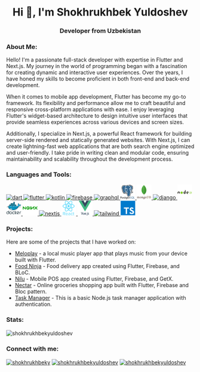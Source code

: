 <h1 align="center">Hi 👋, I'm Shokhrukhbek Yuldoshev</h1>
<h3 align="center">Developer from Uzbekistan</h3>

<h3 align="left">About Me:</h3>
<p>Hello! I'm a passionate full-stack developer with expertise in Flutter and Next.js. My journey in the world of programming began with a fascination for creating dynamic and interactive user experiences. Over the years, I have honed my skills to become proficient in both front-end and back-end development.

When it comes to mobile app development, Flutter has become my go-to framework. Its flexibility and performance allow me to craft beautiful and responsive cross-platform applications with ease. I enjoy leveraging Flutter's widget-based architecture to design intuitive user interfaces that provide seamless experiences across various devices and screen sizes.

Additionally, I specialize in Next.js, a powerful React framework for building server-side rendered and statically generated websites. With Next.js, I can create lightning-fast web applications that are both search engine optimized and user-friendly. I take pride in writing clean and modular code, ensuring maintainability and scalability throughout the development process.
</p>

<h3 align="left">Languages and Tools:</h3>
<p>
  <a href="https://dart.dev" target="_blank" rel="noreferrer">
    <img src="https://www.vectorlogo.zone/logos/dartlang/dartlang-icon.svg" alt="dart" width="40" height="40"/>
  </a>
  <a href="https://flutter.dev" target="_blank" rel="noreferrer">
    <img src="https://www.vectorlogo.zone/logos/flutterio/flutterio-icon.svg" alt="flutter" width="40" height="40"/>
  </a>
  <a href="https://kotlinlang.org" target="_blank" rel="noreferrer"> 
    <img src="https://www.vectorlogo.zone/logos/kotlinlang/kotlinlang-icon.svg" alt="kotlin" width="40" height="40"/> 
  </a>
  <a href="https://firebase.google.com/" target="_blank" rel="noreferrer">
    <img src="https://www.vectorlogo.zone/logos/firebase/firebase-icon.svg" alt="firebase" width="40" height="40"/>
  </a>
  <a href="https://graphql.org" target="_blank" rel="noreferrer">
    <img src="https://www.vectorlogo.zone/logos/graphql/graphql-icon.svg" alt="graphql" width="40" height="40"/>
  </a>
  <a href="https://www.postgresql.org" target="_blank" rel="noreferrer">
    <img src="https://raw.githubusercontent.com/devicons/devicon/master/icons/postgresql/postgresql-original-wordmark.svg" alt="postgresql" width="40" height="40"/>
  </a>
  <a href="https://www.mongodb.com/" target="_blank" rel="noreferrer">
    <img src="https://raw.githubusercontent.com/devicons/devicon/master/icons/mongodb/mongodb-original-wordmark.svg" alt="mongodb" width="40" height="40"/>
  </a>
  <a href="https://www.djangoproject.com/" target="_blank" rel="noreferrer">
    <img src="https://cdn.worldvectorlogo.com/logos/django.svg" alt="django" width="40" height="40"/>
  </a>
  <a href="https://nodejs.org" target="_blank" rel="noreferrer">
    <img src="https://raw.githubusercontent.com/devicons/devicon/master/icons/nodejs/nodejs-original-wordmark.svg" alt="nodejs" width="40" height="40"/>
  </a>
  <a href="https://www.docker.com/" target="_blank" rel="noreferrer"> 
    <img src="https://raw.githubusercontent.com/devicons/devicon/master/icons/docker/docker-original-wordmark.svg" alt="docker" width="40" height="40"/> 
  </a>
  <a href="https://www.nginx.com" target="_blank" rel="noreferrer"> 
    <img src="https://raw.githubusercontent.com/devicons/devicon/master/icons/nginx/nginx-original.svg" alt="nginx" width="40" height="40"/> 
  </a>
  <a href="https://nextjs.org/" target="_blank" rel="noreferrer"> 
    <img src="https://hix-prd-cms.nyc3.digitaloceanspaces.com/logo_0fa1614bb2.webp" alt="nextjs" width="40" height="40"/> 
  </a>
  <a href="https://reactjs.org/" target="_blank" rel="noreferrer">
    <img src="https://raw.githubusercontent.com/devicons/devicon/master/icons/react/react-original-wordmark.svg" alt="react" width="40" height="40"/>
  </a>
  <a href="https://vuejs.org/" target="_blank" rel="noreferrer">
    <img src="https://raw.githubusercontent.com/devicons/devicon/master/icons/vuejs/vuejs-original-wordmark.svg" alt="vuejs" width="40" height="40"/>
  </a>
  <a href="https://tailwindcss.com/" target="_blank" rel="noreferrer"> 
    <img src="https://www.vectorlogo.zone/logos/tailwindcss/tailwindcss-icon.svg" alt="tailwind"   width="40" height="40"/> 
  </a> 
  <a href="https://www.typescriptlang.org/" target="_blank" rel="noreferrer"> 
    <img src="https://raw.githubusercontent.com/devicons/devicon/master/icons/typescript/typescript-original.svg" alt="typescript" width="40" height="40"/> 
  </a>
</p>

<h3 align="left">Projects:</h3>
<p>Here are some of the projects that I have worked on:</p>
<ul>
  <li><a href="https://github.com/shokhrukhbekyuldoshev/Meloplay">Meloplay</a> - a local music player app that plays music from your device built with Flutter.</li>
  <li><a href="https://github.com/shokhrukhbekyuldoshev/Food-Ninja">Food Ninja</a> - Food delivery app created using Flutter, Firebase, and BLoC.</li>
  <li><a href="https://github.com/shokhrukhbekyuldoshev/Nilu">Nilu</a> - Mobile POS app created using Flutter, Firebase, and GetX.</li>
  <li><a href="https://github.com/shokhrukhbekyuldoshev/Nectar">Nectar</a> - Online groceries shopping app built with Flutter, Firebase and Bloc pattern.</li>
  <li><a href="https://github.com/shokhrukhbekyuldoshev/Task-Manager">Task Manager</a> - This is a basic Node.js task manager application with authentication.</li>
</ul>

<h3 align="left">Stats:</h3>
<p><img align="center" src="https://github-readme-stats.vercel.app/api?username=shokhrukhbekyuldoshev&show_icons=true&theme=merko&locale=en" alt="shokhrukhbekyuldoshev" /></p>

<h3 align="left">Connect with me:</h3>
<p>
  <a href="https://twitter.com/shokhrukhbeky" target="blank"><img align="center" src="https://raw.githubusercontent.com/rahuldkjain/github-profile-readme-generator/master/src/images/icons/Social/twitter.svg" alt="shokhrukhbeky" height="30" width="40" /></a>
  <a href="https://fb.com/shokhrukhbekyuldoshev" target="blank"><img align="center" src="https://raw.githubusercontent.com/rahuldkjain/github-profile-readme-generator/master/src/images/icons/Social/facebook.svg" alt="shokhrukhbekyuldoshev" height="30" width="40" /></a>
  <a href="https://instagram.com/shokhrukhbekyuldoshev" target="blank"><img align="center" src="https://raw.githubusercontent.com/rahuldkjain/github-profile-readme-generator/master/src/images/icons/Social/instagram.svg" alt="shokhrukhbekyuldoshev" height="30" width="40" /></a>
</p>
